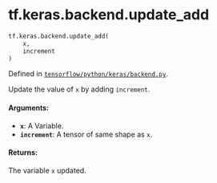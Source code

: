 <div itemscope itemtype="http://developers.google.com/ReferenceObject">
<meta itemprop="name" content="tf.keras.backend.update_add" />
<meta itemprop="path" content="Stable" />
</div>

# tf.keras.backend.update_add

``` python
tf.keras.backend.update_add(
    x,
    increment
)
```



Defined in [`tensorflow/python/keras/backend.py`](/code/stable/tensorflow/python/keras/backend.py).

Update the value of `x` by adding `increment`.

#### Arguments:

* <b>`x`</b>: A Variable.
* <b>`increment`</b>: A tensor of same shape as `x`.


#### Returns:

The variable `x` updated.
